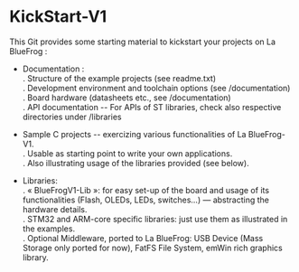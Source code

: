 KickStart-V1
============

This Git provides some starting material to kickstart your projects on La BlueFrog :

- Documentation : <br>
  . Structure of the example projects (see readme.txt)<br>
  . Development environment and toolchain options (see /documentation)<br>
  . Board hardware (datasheets etc., see /documentation) <br>
  . API documentation -- For APIs of ST libraries, check also respective directories under /libraries

- Sample C projects  -- exercizing various functionalities of La BlueFrog-V1.<br>
  . Usable as starting point to write your own applications.<br>
  . Also illustrating usage of the libraries provided (see below).<br>

- Libraries:<br>
  . « BlueFrogV1-Lib »: for easy set-up of the board and usage of its functionalities (Flash, OLEDs, LEDs, switches…) — abstracting the hardware details.<br>
  . STM32 and ARM-core specific libraries: just use them as illustrated in the examples.<br>
  . Optional Middleware, ported to La BlueFrog: USB Device (Mass Storage only ported for now), FatFS File System, emWin rich graphics library.<br>



